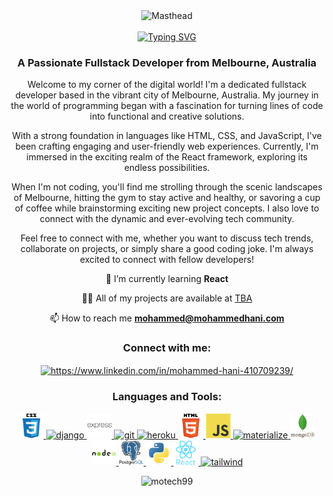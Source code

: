 <div align="center">
  <div style="display: inline-block;">
<img src="https://mir-s3-cdn-cf.behance.net/project_modules/max_1200/81bb4b165684019.640b6038d133e.gif" alt="Masthead" height="400" width="100%"/>
  
<div align="center">
  <br>
  <a href="https://git.io/typing-svg" style="display: block; text-align: center;">
    <img src="https://readme-typing-svg.demolab.com?font=Oswald&size=40&pause=1000&color=F71F49&center=true&vCenter=true&width=435&lines=Hi+There+%F0%9F%91%8B+;I'm+Mohammed!" alt="Typing SVG" />
  </a>
</div>

  </div>
  <h3>A Passionate Fullstack Developer from Melbourne, Australia</h3>
    
   <p>Welcome to my corner of the digital world! I'm a dedicated fullstack developer based in the vibrant city of Melbourne, Australia. My journey in the world of programming began with a fascination for turning lines of code into functional and creative solutions.</p>
    
  <p>With a strong foundation in languages like HTML, CSS, and JavaScript, I've been crafting engaging and user-friendly web experiences. Currently, I'm immersed in the exciting realm of the React framework, exploring its endless possibilities.</p>
    
  <p>When I'm not coding, you'll find me strolling through the scenic landscapes of Melbourne, hitting the gym to stay active and healthy, or savoring a cup of coffee while brainstorming exciting new project concepts. I also love to connect with the dynamic and ever-evolving tech community.</p>
    
  <p>Feel free to connect with me, whether you want to discuss tech trends, collaborate on projects, or simply share a good coding joke. I'm always excited to connect with fellow developers!</p>
    
<div align="center">
  
🌱 I’m currently learning **React**

👨‍💻 All of my projects are available at [TBA](TBA)

📫 How to reach me **mohammed@mohammedhani.com**

<h3>Connect with me:</h3>
<p>
<a href="https://www.linkedin.com/in/mohammed-hani-410709239/" target="blank"><img align="center" src="https://raw.githubusercontent.com/rahuldkjain/github-profile-readme-generator/master/src/images/icons/Social/linked-in-alt.svg" alt="https://www.linkedin.com/in/mohammed-hani-410709239/" height="30" width="40" /></a>

<h3>Languages and Tools:</h3>
<p> <a href="https://www.w3schools.com/css/" target="_blank" rel="noreferrer"> <img src="https://raw.githubusercontent.com/devicons/devicon/master/icons/css3/css3-original-wordmark.svg" alt="css3" width="40" height="40"/> </a> <a href="https://www.djangoproject.com/" target="_blank" rel="noreferrer"> <img src="https://cdn.worldvectorlogo.com/logos/django.svg" alt="django" width="40" height="40"/> </a> <a href="https://expressjs.com" target="_blank" rel="noreferrer"> <img src="https://raw.githubusercontent.com/devicons/devicon/master/icons/express/express-original-wordmark.svg" alt="express" width="40" height="40"/> </a> <a href="https://git-scm.com/" target="_blank" rel="noreferrer"> <img src="https://www.vectorlogo.zone/logos/git-scm/git-scm-icon.svg" alt="git" width="40" height="40"/> </a> <a href="https://heroku.com" target="_blank" rel="noreferrer"> <img src="https://www.vectorlogo.zone/logos/heroku/heroku-icon.svg" alt="heroku" width="40" height="40"/> </a> <a href="https://www.w3.org/html/" target="_blank" rel="noreferrer"> <img src="https://raw.githubusercontent.com/devicons/devicon/master/icons/html5/html5-original-wordmark.svg" alt="html5" width="40" height="40"/> </a> <a href="https://developer.mozilla.org/en-US/docs/Web/JavaScript" target="_blank" rel="noreferrer"> <img src="https://raw.githubusercontent.com/devicons/devicon/master/icons/javascript/javascript-original.svg" alt="javascript" width="40" height="40"/> </a> <a href="https://materializecss.com/" target="_blank" rel="noreferrer"> <img src="https://raw.githubusercontent.com/prplx/svg-logos/5585531d45d294869c4eaab4d7cf2e9c167710a9/svg/materialize.svg" alt="materialize" width="40" height="40"/> </a> <a href="https://www.mongodb.com/" target="_blank" rel="noreferrer"> <img src="https://raw.githubusercontent.com/devicons/devicon/master/icons/mongodb/mongodb-original-wordmark.svg" alt="mongodb" width="40" height="40"/> </a> <a href="https://nodejs.org" target="_blank" rel="noreferrer"> <img src="https://raw.githubusercontent.com/devicons/devicon/master/icons/nodejs/nodejs-original-wordmark.svg" alt="nodejs" width="40" height="40"/> </a> <a href="https://www.postgresql.org" target="_blank" rel="noreferrer"> <img src="https://raw.githubusercontent.com/devicons/devicon/master/icons/postgresql/postgresql-original-wordmark.svg" alt="postgresql" width="40" height="40"/> </a> <a href="https://www.python.org" target="_blank" rel="noreferrer"> <img src="https://raw.githubusercontent.com/devicons/devicon/master/icons/python/python-original.svg" alt="python" width="40" height="40"/> </a> <a href="https://reactjs.org/" target="_blank" rel="noreferrer"> <img src="https://raw.githubusercontent.com/devicons/devicon/master/icons/react/react-original-wordmark.svg" alt="react" width="40" height="40"/> </a> <a href="https://tailwindcss.com/" target="_blank" rel="noreferrer"> <img src="https://www.vectorlogo.zone/logos/tailwindcss/tailwindcss-icon.svg" alt="tailwind" width="40" height="40"/> </a> </p>

<p><img src="https://github-readme-streak-stats.herokuapp.com/?user=motech99&theme=radical&hide_border=true" alt="motech99" /></p>
</div>
